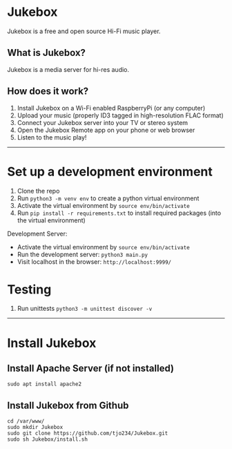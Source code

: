 # Jukebox
Jukebox is a free and open source Hi-Fi music player.

## What is Jukebox? 
Jukebox is a media server for hi-res audio.

## How does it work?
1. Install Jukebox on a Wi-Fi enabled RaspberryPi (or any computer)
2. Upload your music (properly ID3 tagged in high-resolution FLAC format)
3. Connect your Jukebox server into your TV or stereo system 
4. Open the Jukebox Remote app on your phone or web browser
5. Listen to the music play!

------

# Set up a development environment

1. Clone the repo
2. Run `python3 -m venv env` to create a python virtual environment
3. Activate the virtual environment by `source env/bin/activate`
4. Run `pip install -r requirements.txt` to install required packages (into the virtual environment)

Development Server:
- Activate the virtual environment by `source env/bin/activate`
- Run the development server: `python3 main.py`
- Visit localhost in the browser: `http://localhost:9999/`

# Testing

1. Run unittests `python3 -m unittest discover -v`

-------

# Install Jukebox

## Install Apache Server (if not installed)
`sudo apt install apache2`

## Install Jukebox from Github
```
cd /var/www/
sudo mkdir Jukebox
sudo git clone https://github.com/tjo234/Jukebox.git
sudo sh Jukebox/install.sh
```